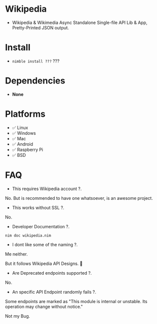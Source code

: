 # Wikipedia

- Wikipedia & Wikimedia Async Standalone Single-file API Lib & App, Pretty-Printed JSON output.


# Install

- `nimble install ???` ???


# Dependencies

- **None**


# Platforms

- ✅ Linux
- ✅ Windows
- ✅ Mac
- ✅ Android
- ✅ Raspberry Pi
- ✅ BSD


# FAQ

- This requires Wikipedia account ?.

No. But is recommended to have one whatsoever, is an awesome project.

- This works without SSL ?.

No.

- Developer Documentation ?.

`nim doc wikipedia.nim`

- I dont like some of the naming ?.

Me neither.

But it follows Wikipedia API Designs. 🤷‍

- Are Deprecated endpoints supported ?.

No.

- An specific API Endpoint randomly fails ?.

Some endpoints are marked as "This module is internal or unstable. Its operation may change without notice."

Not my Bug.
